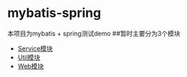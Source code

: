 # mybatis-spring
本项目为mybatis + spring测试demo
##<a name="index"/>暂时主要分为3个模块
* [Service模块](#service)
* [Util模块](#util)
* [Web模块](#web)
